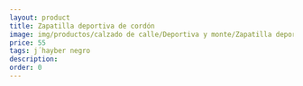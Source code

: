 ```yaml
---
layout: product
title: Zapatilla deportiva de cordón
image: img/productos/calzado de calle/Deportiva y monte/Zapatilla deportiva de cordón=55=j´hayber negro.webp
price: 55
tags: j´hayber negro
description: 
order: 0
---
```

